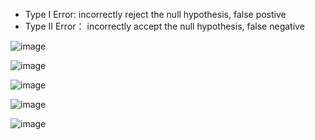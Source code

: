 * Type I Error: incorrectly reject the null hypothesis, false postive
* Type II Error： incorrectly accept the null hypothesis, false negative

![image](https://user-images.githubusercontent.com/60442877/190934190-46e719cd-1b14-481b-b514-3f02e63cc36a.png)

![image](https://user-images.githubusercontent.com/60442877/190939806-f3336eb1-723e-4029-9977-6a949f44648a.png)

![image](https://user-images.githubusercontent.com/60442877/190939856-f2306dd6-e8b0-44e7-8a18-48174f6f8001.png)

![image](https://user-images.githubusercontent.com/60442877/190940040-48e953d7-9628-4834-ac5d-b685928a63d6.png)

![image](https://user-images.githubusercontent.com/60442877/190940145-01ea867d-0140-4d62-bd5e-4dd290a4f7f8.png)
